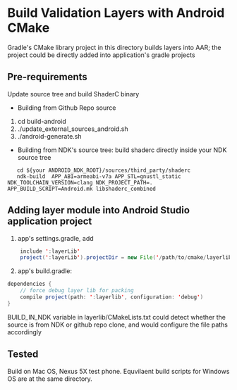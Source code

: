 Build Validation Layers with Android CMake
=========================================
Gradle's CMake library project in this directory builds layers into AAR;
the project could be directly added into application's gradle projects

Pre-requirements
----------------
Update source tree and build ShaderC binary
- Building from Github Repo source
1. cd build-android
2. ./update_external_sources_android.sh
3. ./android-generate.sh

- Building from NDK's source tree: build shaderc directly inside your NDK source tree
```
   cd ${your ANDROID_NDK_ROOT}/sources/third_party/shaderc
   ndk-build  APP_ABI=armeabi-v7a APP_STL=gnustl_static NDK_TOOLCHAIN_VERSION=clang NDK_PROJECT_PATH=. APP_BUILD_SCRIPT=Android.mk libshaderc_combined
```

Adding layer module into Android Studio application project
--------------------------------------------------------
1. app's settings.gradle, add 
```java
    include ':layerLib'
    project(':layerLib').projectDir = new File('/path/to/cmake/layerlib')
```
2. app's build.gradle:
```java
dependencies {
    // force debug layer lib for packing
    compile project(path: ':layerlib', configuration: 'debug')
}
```
BUILD_IN_NDK variable in layerlib/CMakeLists.txt could detect whether the source is
from NDK or github repo clone, and would configure the file paths accordingly

Tested
-----
  Build on Mac OS, Nexus 5X test phone. Equvilaent build scripts for Windows OS are at the same directory.


